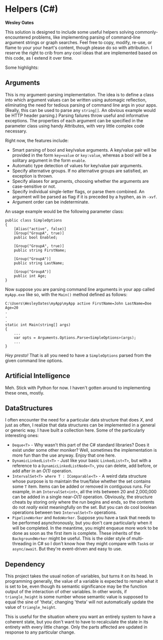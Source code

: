 # Helpers (C#)
**Wesley Oates**

This solution is designed to include some useful helpers solving commonly-encountered problems, like implementing 
parsing of command-line argument strings or graph searches.  Feel free to copy, modify, re-use, or flame to your 
your heart's content, though please do so with attribution.  I reserve the right to crib from any cool ideas that 
are implemented based on this code, as I extend it over time.

Some  highlights:

## Arguments

This is my argument-parsing implementation.  The idea is to define a class into which argument values can be written 
using automagic reflection, eliminating the need for tedious parsing of command line args in your apps.  (Really, this 
can be used to parse any `string[]`.  An obvious example would be HTTP header parsing.)  Parsing failures throw useful 
and informative exceptions.  The properties of each argument can be specified in the parameter class using handy 
Attributes, with very little complex code necessary.

Right now, the features include:
- Smart parsing of bool and key/value arguments.  A key/value pair will be provided in the form `key=value` or 
`key:value`, whereas a bool will be a solitary argument in the form `enable`.
- Automatic type detection of values for key/value pair arguments.
- Specify alternative groups.  If no alternative groups are satisfied, an exception is thrown.
- Specify aliases for arguments, choosing whether the arguments are case-sensitive or not.
- Specify individual single-letter flags, or parse them combined.  An argument will be parsed as flag if it is 
preceded by a hyphen, as in `-xvf`.
- Argument order can be indeterminate.

An usage example would be the following parameter class:

```
public class SimpleOptions
{
	[Alias("active", false)]
	[Group("GroupA", true)]
	public bool Enabled;

	[Group("GroupA", true)]
	public string FirstName;

	[Group("GroupA")]
	public string LastName;

	[Group("GroupA")]
	public int Age;
}
```

Now suppose you are parsing command line arguments in your app called `myApp.exe` like so, with the `Main()` method 
defined as follows:

```
C:\Users\WesleyOates\myApp\myApp active FirstName=John LastName=Doe Age=20
.
.
.
static int Main(string[] args) 
{
	...
	var opts = Arguments.Options.Parse<SimpleOptions>(args);
	...
}
```

_Hey presto!_  That is all you need to have a `SimpleOptions` parsed from the given command line options.

## Artificial Intelligence

Meh.  Stick with Python for now.  I haven't gotten around to implementing these ones, mostly.

## DataStructures

I often encounter the need for a particular data structure that does _X_, and just as often, I realize that data 
structures can be implemented in a general or generic way.  I have built a collection here.  Some of the particularly 
interesting ones:

- `Deque<T>` - Why wasn't this part of the C# standard libraries?  Does it exist under some other moniker?  Well, 
sometimes the implementation is more fun than the use anyway.  Enjoy that one here.
- `DynamicLinkedList<T>` - Just like your basic `LinkedList<T>`, but with a reference to a `DynamicLinkedListNode<T>`, 
you can delete, add before, or add after in an _O(1)_ operation.
- `IntervalSet<T> where T : IComparable<T>` - A weird data structure whose purpose is to maintain the true/false 
whether the set contains some `T` item.  Items can be added or removed in contiguous runs.  For example, in an 
`IntervalSet<int>`, all the ints between 20 and 2,000,000 can be added in a single near-_O(1)_ operation.  Obviously, 
the structure cheats by storing only where the run begins and ends, so the contents do not _really_ exist meaningfully 
on the set.  But you can do cool boolean operations between two `IntervalSet<T>` operations.
- `PipelineWorker` and `RedoWorker`.  Suppose you have a task that needs to be performed asynchronously, but you don't 
care particularly when it will be completed.  In the meantime, you might enqueue more work to be done as soon as the 
first item is complete.  These inherits of the `BackgroundWorker` might be useful.  This is the older style of multi-
threading in C# so I don't know how they might compare with `Task`s or `async/await`.  But they're event-driven and 
easy to use.

## Dependency

This project takes the usual notion of variables, but turns it on its head.  In programming generally, the value of 
a variable is expected to remain what it is set to be, even though its semantic significance may be the function 
output of the interaction of other variables.  In other words, if `triangle_height` is some number whose semantic 
value is supposed to equal the sine of 'theta', changing 'theta' will not automatically update the value of 
`triangle_height`.

This is useful for the situation where you want an entirely system to have a coherent state, but you don't want to 
have to recalculate the state in its entirety with every little change.  Only the parts affected are updated in 
response to any particular change.

